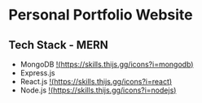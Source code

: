 # Personal Portfolio Website
## Tech Stack - MERN
- MongoDB [!(https://skills.thijs.gg/icons?i=mongodb)](https://skills.thijs.gg)
- Express.js
- React.js [!(https://skills.thijs.gg/icons?i=react)](https://skills.thijs.gg)
- Node.js [!(https://skills.thijs.gg/icons?i=nodejs)](https://skills.thijs.gg)
